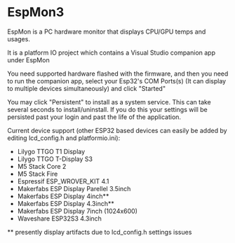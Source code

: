 # EspMon3

EspMon is a PC hardware monitor that displays CPU/GPU temps and usages.

It is a platform IO project which contains a Visual Studio companion app under EspMon

You need supported hardware flashed with the firmware, and then you need to run the companion app, select your Esp32's COM Ports(s) (It can display to multiple devices simultaneously) and click "Started"

You may click "Persistent" to install as a system service. This can take several seconds to install/uninstall. If you do this your settings will be persisted past your login and past the life of the application.

Current device support (other ESP32 based devices can easily be added by editing lcd_config.h and platformio.ini):

- Lilygo TTGO T1 Display
- Lilygo TTGO T-Display S3
- M5 Stack Core 2
- M5 Stack Fire
- Espressif ESP_WROVER_KIT 4.1
- Makerfabs ESP Display Parellel 3.5inch
- Makerfabs ESP Display 4inch**
- Makerfabs ESP Display 4.3inch**
- Makerfabs ESP Display 7inch (1024x600)
- Waveshare ESP32S3 4.3inch

** presently display artifacts due to lcd_config.h settings issues
